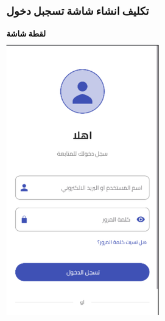# تكليف انشاء شاشة تسجبل دخول

## لقطة شاشة 
<img src="images/Screenshot_login.png" alt="شاشة تسجيل الدخول" width="400">


